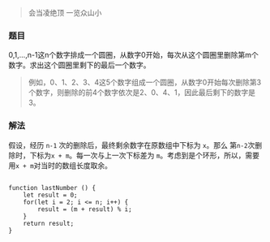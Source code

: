 > 会当凌绝顶 一览众山小

### 题目
0,1,...,n-1这n个数字排成一个圆圈，从数字0开始，每次从这个圆圈里删除第m个数字。求出这个圆圈里剩下的最后一个数字。

> 例如，0、1、2、3、4这5个数字组成一个圆圈，从数字0开始每次删除第3个数字，则删除的前4个数字依次是2、0、4、1，因此最后剩下的数字是3。

### 解法

假设，经历 `n-1` 次的删除后，最终剩余数字在原数组中下标为 `x`。那么 第`n-2`次删除时，下标为`x + m`。每一次与上一次下标差为 `m`。考虑到是个环形，所以，需要用`x + m`对当时的数组长度取余。

```

function lastNumber () {
    let result = 0;
    for(let i = 2; i <= n; i++) {
        result = (m + result) % i;
    }
    return result;
}

```
